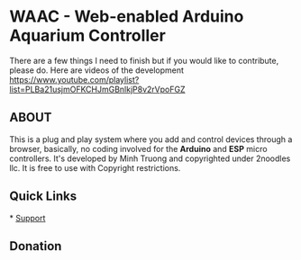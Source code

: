 # WAAC - Web-enabled Arduino Aquarium Controller

There are a few things I need to finish but if you would like to contribute, please do.
Here are videos of the development
https://www.youtube.com/playlist?list=PLBa21usjmOFKCHJmGBnlkjP8v2rVpoFGZ


<h2>ABOUT</h2>
This is a plug and play system where you add and control devices through a browser, basically, no coding involved for the <strong>Arduino</strong> and <strong>ESP</strong> micro controllers. It's developed by Minh Truong and copyrighted under 2noodles llc. It is free to use with Copyright restrictions.


<h2>Quick Links</h2>
* <a href="http://aquatictechtank.net/viewforum.php?f=48">Support</a>

<h2>Donation</h2>
